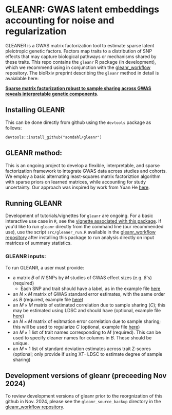 # GLEANR: GWAS latent embeddings accounting for noise and regularization
GLEANER is a GWAS matrix factorization tool to estimate sparse latent pleiotropic genetic factors. Factors map traits to a distribution of SNP effects that may capture biological pathways or mechanisms shared by these traits. This repo contains the `gleanr` R package (in development), which we recommend using in conjunction with the [gleanr_workflow](https://github.com/aomdahl/gleanr_workflow) repository.
The bioRxiv preprint describing the `gleanr` method in detail is avaialable here:

[**Sparse matrix factorization robust to sample sharing across GWAS reveals interpretable genetic components**](https://www.biorxiv.org/content/10.1101/2024.11.12.623313v2).


## Installing GLEANR
This can be done directly from github using the  `devtools` package as follows:
```
devtools::install_github("aomdahl/gleanr")
```
## GLEANR method:
This is an ongoing project to develop a flexible, interpretable, and sparse factorization framework to integrate GWAS data across studies and cohorts. We employ a basic alternating least-squares matrix factoriztion algorithm with sparse priors on learned matrices, while accounting for study uncertainty.
Our approach was inspired by work from Yuan He [here](https://github.com/heyuan7676/ts_eQTLs).

## Running GLEANR
Development of tutorials/vignettes for `gleanr` are ongoing. For a basic interactive use case in `R`, see the [vignette associated with this package](https://github.com/aomdahl/gleanr/blob/main/vignettes/gleanr-basic.Rmd). If you'd like to run `gleanr` directly from the command line (our recommended use), use the script `src/gleaner_run.R` available in the [gleanr_workflow repository](https://github.com/aomdahl/gleanr_workflow) after installing this package to run analysis directly on input matrices of summary statistics.
### GLEANR inputs:
To run GLEANR, a user must provide: 
  - a matrix $B$ of $N$ SNPs by $M$ studies of GWAS effect sizes (e.g. $\beta$'s) (required)
    - Each SNP and trait should have a label, as in the example file [here](https://github.com/aomdahl/gleanr/blob/main/inst/extdata/sim1.effect_sizes.txt)
  - an $N \times M$ matrix of GWAS standard error estimates, with the same order as $B$ (required, example file [here](https://github.com/aomdahl/gleanr/blob/main/inst/extdata/sim1.std_error.txt))
  - an $M \times M$ matrix of estimated correlation due to sample sharing ($C$); this may be estimated using LDSC and should have  (optional, example file [here](https://github.com/aomdahl/gleanr/blob/main/inst/extdata/sim1.c_matrix.txt))
  - an $N \times M$ matrix  of esitmation error correlation due to sample sharing; this will be used to regularize $C$ (optional, example file [here](https://github.com/aomdahl/gleanr/blob/main/inst/extdata/sim1.c_se_matrix.txt))
  - an $M \times 1$ list of trait names corresponding to $M$ (required). This can be used to specify cleaner names for columns in $B$. These should be unique.
  - an $M \times 1$ list of standard deviation estimates across trait Z-scores (optional; only provide if using XT- LDSC to estimate degree of sample sharing)

## Development versions of gleanr (preceeding Nov 2024)
To review development versions of gleanr prior to the reorgnization of this github in Nov. 2024, please see the `gleanr_source_backup` directory in the [gleanr_workflow repository](https://github.com/aomdahl/gleanr_workflow/tree/main/gleanr_source_backup).

